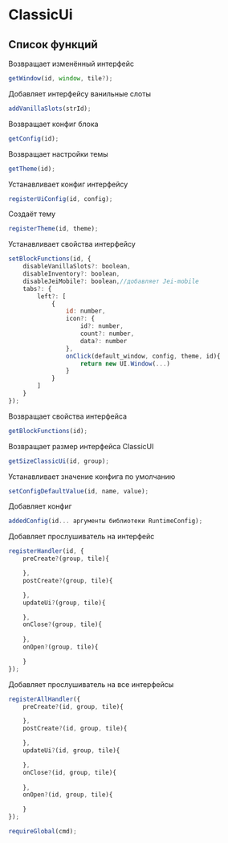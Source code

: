 # ClassicUi
## Список функций

Возвращает изменённый интерфейс
```js
getWindow(id, window, tile?);
```

Добавляет интерфейсу ванильные слоты
```js
addVanillaSlots(strId);
```


Возвращает конфиг блока
```js
getConfig(id);
```

Возвращает настройки темы
```js
getTheme(id);
```

Устанавливает конфиг интерфейсу
```js
registerUiConfig(id, config);
```

Создаёт тему
```js
registerTheme(id, theme);
```

Устанавливает свойства интерфейсу
```js
setBlockFunctions(id, {
    disableVanillaSlots?: boolean,
    disableInventory?: boolean,
    disableJeiMobile?: boolean,//добавляет Jei-mobile
    tabs?: {
        left?: [
            {
                id: number,
                icon?: {
                    id?: number,
                    count?: number,
                    data?: number
                },
                onClick(default_window, config, theme, id){
                    return new UI.Window(...)
                }
            }
        ]
    }
});
```

Возвращает свойства интерфейса
```js
getBlockFunctions(id);
```

Возвращает размер интерфейса ClassicUI
```js
getSizeClassicUi(id, group);
```

Устанавливает значение конфига по умолчанию
```js
setConfigDefaultValue(id, name, value);
```

Добавляет конфиг
```js
addedConfig(id... аргументы библиотеки RuntimeConfig);
```

Добавляет прослушиватель на интерфейс
```js
registerHandler(id, {
    preCreate?(group, tile){

    },
    postCreate?(group, tile){

    },
    updateUi?(group, tile){

    },
    onClose?(group, tile){
        
    },
    onOpen?(group, tile){

    }
});
```

Добавляет прослушиватель на все интерфейсы
```js
registerAllHandler({
    preCreate?(id, group, tile){

    },
    postCreate?(id, group, tile){

    },
    updateUi?(id, group, tile){

    },
    onClose?(id, group, tile){
        
    },
    onOpen?(id, group, tile){

    }
});
```

```js
requireGlobal(cmd);
```